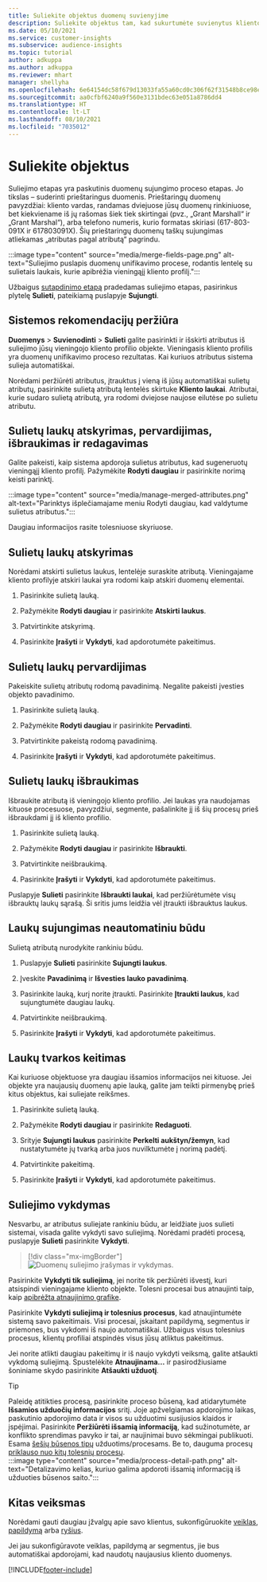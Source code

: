 ```yaml
---
title: Suliekite objektus duomenų suvienyjime
description: Suliekite objektus tam, kad sukurtumėte suvienytus kliento profilius.
ms.date: 05/10/2021
ms.service: customer-insights
ms.subservice: audience-insights
ms.topic: tutorial
author: adkuppa
ms.author: adkuppa
ms.reviewer: mhart
manager: shellyha
ms.openlocfilehash: 6e64154dc58f679d13033fa55a60cd0c306f62f31548b8ce98ea1ed5f423b3e9
ms.sourcegitcommit: aa0cfbf6240a9f560e3131bdec63e051a8786dd4
ms.translationtype: HT
ms.contentlocale: lt-LT
ms.lasthandoff: 08/10/2021
ms.locfileid: "7035012"
---
```

# <a name="merge-entities"></a>Suliekite objektus

Suliejimo etapas yra paskutinis duomenų sujungimo proceso etapas. Jo tikslas – suderinti prieštaringus duomenis. Prieštaringų duomenų pavyzdžiai: kliento vardas, randamas dviejuose jūsų duomenų rinkiniuose, bet kiekviename iš jų rašomas šiek tiek skirtingai (pvz., „Grant Marshall“ ir „Grant Marshal“), arba telefono numeris, kurio formatas skiriasi (617-803-091X ir 617803091X). Šių prieštaringų duomenų taškų sujungimas atliekamas „atributas pagal atributą“ pagrindu.

:::image type="content" source="media/merge-fields-page.png" alt-text="Suliejimo puslapis duomenų unifikavimo procese, rodantis lentelę su sulietais laukais, kurie apibrėžia vieningąjį kliento profilį.":::

Užbaigus [sutapdinimo etapą](match-entities.md) pradedamas suliejimo etapas, pasirinkus plytelę **Sulieti**, pateikiamą puslapyje **Sujungti**.

## <a name="review-system-recommendations"></a>Sistemos rekomendacijų peržiūra

**Duomenys** > **Suvienodinti** > **Sulieti** galite pasirinkti ir išskirti atributus iš suliejimo jūsų vieningojo kliento profilio objekte. Vieningasis kliento profilis yra duomenų unifikavimo proceso rezultatas. Kai kuriuos atributus sistema sulieja automatiškai.

Norėdami peržiūrėti atributus, įtrauktus į vieną iš jūsų automatiškai sulietų atributų, pasirinkite sulietą atributą lentelės skirtuke **Kliento laukai**. Atributai, kurie sudaro sulietą atributą, yra rodomi dviejose naujose eilutėse po sulietu atributu.

## <a name="separate-rename-exclude-and-edit-merged-fields"></a>Sulietų laukų atskyrimas, pervardijimas, išbraukimas ir redagavimas

Galite pakeisti, kaip sistema apdoroja sulietus atributus, kad sugeneruotų vieningąjį kliento profilį. Pažymėkite **Rodyti daugiau** ir pasirinkite norimą keisti parinktį.

:::image type="content" source="media/manage-merged-attributes.png" alt-text="Parinktys išplečiamajame meniu Rodyti daugiau, kad valdytume sulietus atributus.":::

Daugiau informacijos rasite tolesniuose skyriuose.

## <a name="separate-merged-fields"></a>Sulietų laukų atskyrimas

Norėdami atskirti sulietus laukus, lentelėje suraskite atributą. Vieningajame kliento profilyje atskiri laukai yra rodomi kaip atskiri duomenų elementai. 

1. Pasirinkite sulietą lauką.
  
1. Pažymėkite **Rodyti daugiau** ir pasirinkite **Atskirti laukus**.
 
1. Patvirtinkite atskyrimą.

1. Pasirinkite **Įrašyti** ir **Vykdyti**, kad apdorotumėte pakeitimus.

## <a name="rename-merged-fields"></a>Sulietų laukų pervardijimas

Pakeiskite sulietų atributų rodomą pavadinimą. Negalite pakeisti įvesties objekto pavadinimo.

1. Pasirinkite sulietą lauką.
  
1. Pažymėkite **Rodyti daugiau** ir pasirinkite **Pervadinti**.

1. Patvirtinkite pakeistą rodomą pavadinimą. 

1. Pasirinkite **Įrašyti** ir **Vykdyti**, kad apdorotumėte pakeitimus.

## <a name="exclude-merged-fields"></a>Sulietų laukų išbraukimas

Išbraukite atributą iš vieningojo kliento profilio. Jei laukas yra naudojamas kituose procesuose, pavyzdžiui, segmente, pašalinkite jį iš šių procesų prieš išbraukdami jį iš kliento profilio. 

1. Pasirinkite sulietą lauką.
  
1. Pažymėkite **Rodyti daugiau** ir pasirinkite **Išbraukti**.

1. Patvirtinkite neišbraukimą.

1. Pasirinkite **Įrašyti** ir **Vykdyti**, kad apdorotumėte pakeitimus. 

Puslapyje **Sulieti** pasirinkite **Išbraukti laukai**, kad peržiūrėtumėte visų išbrauktų laukų sąrašą. Ši sritis jums leidžia vėl įtraukti išbrauktus laukus.

## <a name="manually-combine-fields"></a>Laukų sujungimas neautomatiniu būdu

Sulietą atributą nurodykite rankiniu būdu. 

1. Puslapyje **Sulieti** pasirinkite **Sujungti laukus**.

1. Įveskite **Pavadinimą** ir **Išvesties lauko pavadinimą**.

1. Pasirinkite lauką, kurį norite įtraukti. Pasirinkite **Įtraukti laukus**, kad sujungtumėte daugiau laukų.

1. Patvirtinkite neišbraukimą.

1. Pasirinkite **Įrašyti** ir **Vykdyti**, kad apdorotumėte pakeitimus. 

## <a name="change-the-order-of-fields"></a>Laukų tvarkos keitimas

Kai kuriuose objektuose yra daugiau išsamios informacijos nei kituose. Jei objekte yra naujausių duomenų apie lauką, galite jam teikti pirmenybę prieš kitus objektus, kai suliejate reikšmes.

1. Pasirinkite sulietą lauką.
  
1. Pažymėkite **Rodyti daugiau** ir pasirinkite **Redaguoti**.

1. Srityje **Sujungti laukus** pasirinkite **Perkelti aukštyn/žemyn**, kad nustatytumėte jų tvarką arba juos nuvilktumėte į norimą padėtį.

1. Patvirtinkite pakeitimą.

1. Pasirinkite **Įrašyti** ir **Vykdyti**, kad apdorotumėte pakeitimus.

## <a name="run-your-merge"></a>Suliejimo vykdymas

Nesvarbu, ar atributus suliejate rankiniu būdu, ar leidžiate juos sulieti sistemai, visada galite vykdyti savo suliejimą. Norėdami pradėti procesą, puslapyje **Sulieti** pasirinkite **Vykdyti**.

> [!div class="mx-imgBorder"]
> ![Duomenų suliejimo įrašymas ir vykdymas.](media/configure-data-merge-save-run.png "Duomenų suliejimo įrašymas ir vykdymas")

Pasirinkite **Vykdyti tik suliejimą**, jei norite tik peržiūrėti išvestį, kuri atsispindi vieningajame kliento objekte. Tolesni procesai bus atnaujinti taip, kaip [apibrėžta atnaujinimo grafike](system.md#schedule-tab).

Pasirinkite **Vykdyti suliejimą ir tolesnius procesus**, kad atnaujintumėte sistemą savo pakeitimais. Visi procesai, įskaitant papildymą, segmentus ir priemones, bus vykdomi iš naujo automatiškai. Užbaigus visus tolesnius procesus, klientų profiliai atspindės visus jūsų atliktus pakeitimus.

Jei norite atlikti daugiau pakeitimų ir iš naujo vykdyti veiksmą, galite atšaukti vykdomą suliejimą. Spustelėkite **Atnaujinama...** ir pasirodžiusiame šoniniame skydo pasirinkite **Atšaukti užduotį**.

> [!TIP]
> Paleidę atitikties procesą, pasirinkite proceso būseną, kad atidarytumėte **Išsamios užduočių informacijos** sritį. Joje apžvelgiamas apdorojimo laikas, paskutinio apdorojimo data ir visos su užduotimi susijusios klaidos ir įspėjimai. Pasirinkite **Peržiūrėti išsamią informaciją**, kad sužinotumėte, ar konflikto sprendimas pavyko ir tai, ar naujinimai buvo sėkmingai publikuoti.  
> Esama [šešių būsenos tipų](system.md#status-types) užduotims/procesams. Be to, dauguma procesų [priklauso nuo kitų tolesnių procesų](system.md#refresh-policies).  
> :::image type="content" source="media/process-detail-path.png" alt-text="Detalizavimo kelias, kuriuo galima apdoroti išsamią informaciją iš užduoties būsenos saito.":::

## <a name="next-step"></a>Kitas veiksmas

Norėdami gauti daugiau įžvalgų apie savo klientus, sukonfigūruokite [veiklas](activities.md), [papildymą](enrichment-hub.md) arba [ryšius](relationships.md).

Jei jau sukonfigūravote veiklas, papildymą ar segmentus, jie bus automatiškai apdorojami, kad naudotų naujausius kliento duomenys.

[!INCLUDE[footer-include](../includes/footer-banner.md)]
